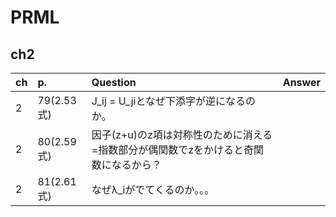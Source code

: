 # PRML

## ch2

| ch| p. | Question |Answer|
|:-----------|:------------|:------------|:---------|
|2|79(2.53式)|J_ij = U_jiとなぜ下添字が逆になるのか。| |
|2|80(2.59式)|因子(z+u)のz項は対称性のために消える=指数部分が偶関数でzをかけると奇関数になるから？||
|2|81(2.61式)|なぜλ_iがでてくるのか。。。||
